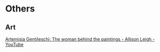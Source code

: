 # Others

## Art

[Artemisia Gentileschi: The woman behind the paintings - Allison Leigh - YouTube](https://www.youtube.com/watch?v=v7Xl6a4J7Wk)
